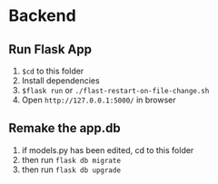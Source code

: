 # Backend

## Run Flask App
1. `$cd` to this folder
2. Install dependencies
3. `$flask run` or `./flast-restart-on-file-change.sh`
4. Open `http://127.0.0.1:5000/` in browser

## Remake the app.db
1. if models.py has been edited, cd to this folder
2. then run `flask db migrate`
3. then run `flask db upgrade`

